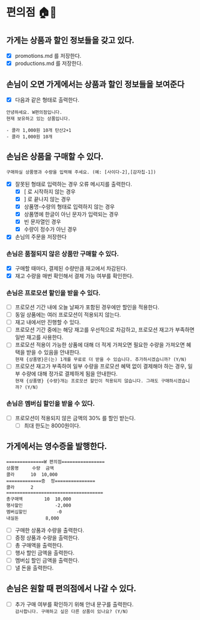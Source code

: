 # 편의점 🏠💸

## 가게는 상품과 할인 정보들을 갖고 있다.

- [x] promotions.md 를 저장한다.
- [x] productions.md 를 저장한다.

## 손님이 오면 가게에서는 상품과 할인 정보들을 보여준다

- [x] 다음과 같은 형태로 출력한다.

```
안녕하세요. W편의점입니다.
현재 보유하고 있는 상품입니다.

- 콜라 1,000원 10개 탄산2+1
- 콜라 1,000원 10개
```

## 손님은 상품을 구매할 수 있다.

```구매하실 상품명과 수량을 입력해 주세요. (예: [사이다-2],[감자칩-1])```

- [x] 잘못된 형태로 입력하는 경우 오류 메시지를 출력한다.
    - [x] [ 로 시작하지 않는 경우
    - [x] ] 로 끝나지 않는 경우
    - [x] 상품명-수량의 형태로 입력하지 않는 경우
    - [x] 상품명에 한글이 아닌 문자가 입력되는 경우
    - [x] 빈 문자열인 경우
    - [x] 수량이 정수가 아닌 경우

- [x] 손님의 주문을 저장한다

### 손님은 품절되지 않은 상품만 구매할 수 있다.

- [x] 구매할 때마다, 결제된 수량만큼 재고에서 차감된다.
- [x] 재고 수량을 매번 확인해서 결제 가능 여부를 확인한다.

### 손님은 프로모션 할인을 받을 수 있다.

- [ ] 프로모션 기간 내에 오늘 날짜가 포함된 경우에만 할인을 적용한다.
- [ ] 동일 상품에는 여러 프로모션이 적용되지 않는다.
- [ ] 재고 내에서만 진행할 수 있다.
- [ ] 프로모션 기간 중에는 해당 재고를 우선적으로 차감하고, 프로모션 재고가 부족하면 일반 재고를 사용한다.
- [ ] 프로모션 적용이 가능한 상품에 대해 더 적게 가져오면 필요한 수량을 가져오면 혜택을 받을 수 있음을 안내한다.<br>
  ```현재 {상품명}은(는) 1개를 무료로 더 받을 수 있습니다. 추가하시겠습니까? (Y/N)```
- [ ] 프로모션 재고가 부족하여 일부 수량을 프로모션 혜택 없이 결제해야 하는 경우, 일부 수량에 대해 정가로 결제하게 됨을 안내한다.<br>
  ```현재 {상품명} {수량}개는 프로모션 할인이 적용되지 않습니다. 그래도 구매하시겠습니까? (Y/N)```

### 손님은 멤버십 할인을 받을 수 있다.

- [ ] 프로모션이 적용되지 않은 금액의 30% 를 할인 받는다.
    - [ ] 최대 한도는 8000원이다.

## 가게에서는 영수증을 발행한다.

```
==============W 편의점================
상품명		수량	금액
콜라		10 	10,000
=============증	정===============
콜라		2
====================================
총구매액		10	10,000
행사할인			-2,000
멤버십할인			-0
내실돈			 8,000
```

- [ ] 구매한 상품과 수량을 출력한다.
- [ ] 증정 상품과 수량을 출력한다.
- [ ] 총 구매액을 출력한다.
- [ ] 행사 할인 금액을 출력한다.
- [ ] 멤버십 할인 금액을 출력한다.
- [ ] 낼 돈을 출력한다.

## 손님은 원할 때 편의점에서 나갈 수 있다.

- [ ] 추가 구매 여부를 확인하기 위해 안내 문구를 출력한다.<br>
  ```감사합니다. 구매하고 싶은 다른 상품이 있나요? (Y/N)```

